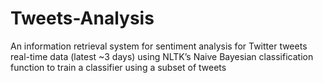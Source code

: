 # Tweets-Analysis
An information retrieval system for sentiment analysis for Twitter tweets real-time data (latest ~3 days) using NLTK’s Naive Bayesian classification function to train a classifier using a subset of tweets
